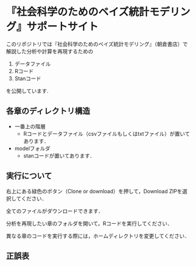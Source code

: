 # 『社会科学のためのベイズ統計モデリング』サポートサイト

このリポジトリでは『社会科学のためのベイズ統計モデリング』（朝倉書店）で解説した分析や計算を再現するための

1. データファイル
2. Rコード
3. Stanコード

を公開しています.

## 各章のディレクトリ構造

- 一番上の階層
  - Rコードとデータファイル（csvファイルもしくはtxtファイル）が置いてあります．
- modelフォルダ
  - stanコードが置いてあります．

## 実行について

右上にある緑色のボタン（Clone or download）を押して，Download ZIPを選択してください．

全てのファイルがダウンロードできます．

分析を再現したい章のフォルダを開いて，Rコードを実行してください．

異なる章のコードを実行する際には，ホームディレクトリを変更してください．

## 正誤表

